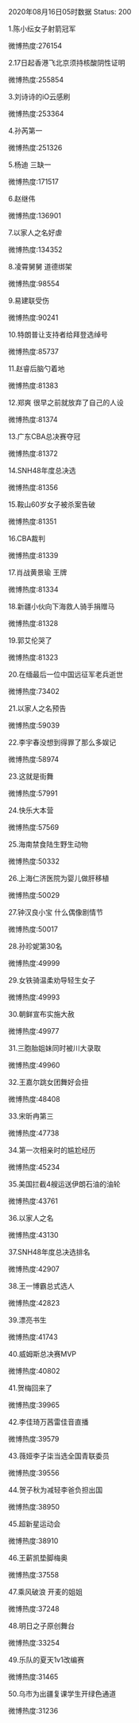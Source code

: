 2020年08月16日05时数据
Status: 200

1.陈小纭女子射箭冠军

微博热度:276154

2.17日起香港飞北京须持核酸阴性证明

微博热度:255854

3.刘诗诗的iO云感刷

微博热度:253364

4.孙芮第一

微博热度:251326

5.杨迪 三缺一

微博热度:171517

6.赵继伟

微博热度:136901

7.以家人之名好虐

微博热度:134352

8.凌霄舅舅 道德绑架

微博热度:98554

9.易建联受伤

微博热度:90241

10.特朗普让支持者给拜登选绰号

微博热度:85737

11.赵睿后脑勺着地

微博热度:81383

12.郑爽 很早之前就放弃了自己的人设

微博热度:81374

13.广东CBA总决赛夺冠

微博热度:81372

14.SNH48年度总决选

微博热度:81356

15.鞍山60岁女子被杀案告破

微博热度:81351

16.CBA裁判

微博热度:81339

17.肖战黄景瑜 王牌

微博热度:81334

18.新疆小伙向下海救人骑手捐赠马

微博热度:81328

19.郭艾伦哭了

微博热度:81323

20.在缅最后一位中国远征军老兵逝世

微博热度:73402

21.以家人之名预告

微博热度:59039

22.李宇春没想到得罪了那么多娱记

微博热度:58974

23.这就是街舞

微博热度:57991

24.快乐大本营

微博热度:57569

25.海南禁食陆生野生动物

微博热度:50332

26.上海仁济医院为婴儿做肝移植

微博热度:50029

27.钟汉良小宝 什么偶像剧情节

微博热度:50017

28.孙珍妮第30名

微博热度:49999

29.女铁骑温柔劝导轻生女子

微博热度:49993

30.朝鲜宣布实施大赦

微博热度:49977

31.三胞胎姐妹同时被川大录取

微博热度:49960

32.王嘉尔跳女团舞好会扭

微博热度:48408

33.宋昕冉第三

微博热度:47738

34.第一次相亲时的尴尬经历

微博热度:45234

35.美国拦截4艘运送伊朗石油的油轮

微博热度:43761

36.以家人之名

微博热度:43130

37.SNH48年度总决选排名

微博热度:42907

38.王一博霸总式选人

微博热度:42823

39.漂亮书生

微博热度:41743

40.威姆斯总决赛MVP

微博热度:40802

41.贺梅回来了

微博热度:39965

42.李佳琦万茜雷佳音直播

微博热度:39579

43.薇娅李子柒当选全国青联委员

微博热度:39556

44.贺子秋为减轻李爸负担出国

微博热度:38950

45.超新星运动会

微博热度:38910

46.王薪凯垫脚梅奥

微博热度:37558

47.乘风破浪 开麦的姐姐

微博热度:37248

48.明日之子原创舞台

微博热度:33254

49.乐队的夏天1v1改编赛

微博热度:31465

50.乌市为出疆复课学生开绿色通道

微博热度:31236

